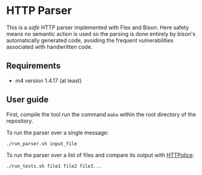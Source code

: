 # HTTP Parser

This is a *safe* HTTP parser implemented with Flex and Bison. Here safety means no semantic action is used so the parsing is done entirely by bison's automatically generated code, avoiding the frequent vulnerabilities associated with handwritten code.

## Requirements
* m4 version 1.4.17 (at least)

## User guide
First, compile the tool run the command `make` within the root directory of the repository.

To run the parser over a single message:
```
./run_parser.sh input_file
```

To run the parser over a list of files and compare its output with [HTTPolice][HTTPolice]:
```
./run_tests.sh file1 file2 file3...
```


[HTTPolice]: https://github.com/vfaronov/httpolice/

